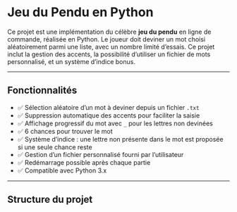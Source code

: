 #  Jeu du Pendu en Python

Ce projet est une implémentation du célèbre **jeu du pendu** en ligne de commande, réalisée en Python. Le joueur doit deviner un mot choisi aléatoirement parmi une liste, avec un nombre limité d’essais. Ce projet inclut la gestion des accents, la possibilité d’utiliser un fichier de mots personnalisé, et un système d’indice bonus.

---

##  Fonctionnalités

- ✅ Sélection aléatoire d’un mot à deviner depuis un fichier `.txt`
- ✅ Suppression automatique des accents pour faciliter la saisie
- ✅ Affichage progressif du mot avec `_` pour les lettres non devinées
- ✅ 6 chances pour trouver le mot
- ✅ Système d’indice : une lettre non présente dans le mot est proposée si une seule chance reste
- ✅ Gestion d’un fichier personnalisé fourni par l’utilisateur
- ✅ Redémarrage possible après chaque partie
- ✅ Compatible avec Python 3.x

---

##  Structure du projet
